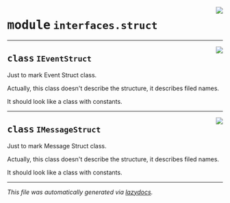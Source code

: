 <!-- markdownlint-disable -->

<a href="../../th2_data_services/interfaces/struct.py#L0"><img align="right" style="float:right;" src="https://img.shields.io/badge/-source-cccccc?style=flat-square"></a>

# <kbd>module</kbd> `interfaces.struct`






---

<a href="../../th2_data_services/interfaces/struct.py#L18"><img align="right" style="float:right;" src="https://img.shields.io/badge/-source-cccccc?style=flat-square"></a>

## <kbd>class</kbd> `IEventStruct`
Just to mark Event Struct class. 

Actually, this class doesn't describe the structure, it describes filed names. 

It should look like a class with constants. 





---

<a href="../../th2_data_services/interfaces/struct.py#L27"><img align="right" style="float:right;" src="https://img.shields.io/badge/-source-cccccc?style=flat-square"></a>

## <kbd>class</kbd> `IMessageStruct`
Just to mark Message Struct class. 

Actually, this class doesn't describe the structure, it describes filed names. 

It should look like a class with constants. 







---

_This file was automatically generated via [lazydocs](https://github.com/ml-tooling/lazydocs)._

